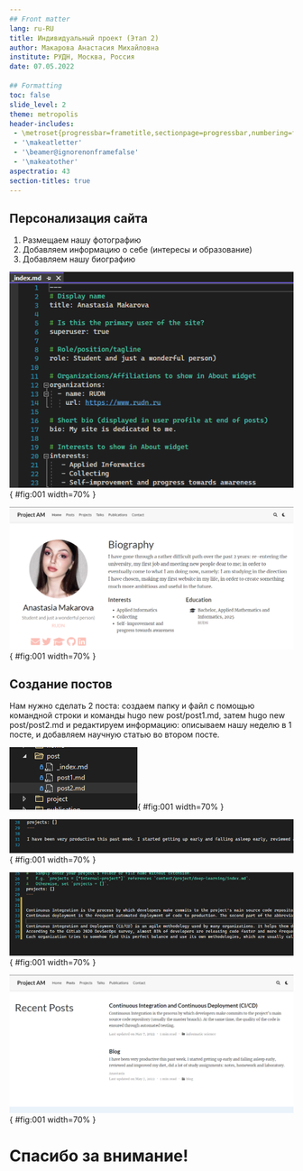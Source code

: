 ```yaml
---
## Front matter
lang: ru-RU
title: Индивидуальный проект (Этап 2)
author: Макарова Анастасия Михайловна
institute: РУДН, Москва, Россия
date: 07.05.2022

## Formatting
toc: false
slide_level: 2
theme: metropolis
header-includes: 
 - \metroset{progressbar=frametitle,sectionpage=progressbar,numbering=fraction}
 - '\makeatletter'
 - '\beamer@ignorenonframefalse'
 - '\makeatother'
aspectratio: 43
section-titles: true
---
```



## Персонализация сайта

1) Размещаем нашу фотографию
2) Добавляем информацию о себе (интересы и образование)
3) Добавляем нашу биографию

![Изменение информации](image/3.png){ #fig:001 width=70% }

![Главная страница сайта](image/4.png){ #fig:001 width=70% }

## Создание постов

Нам нужно сделать 2 поста: создаем папку и файл с помощью командной строки и команды hugo new post/post1.md, затем hugo new post/post2.md и редактируем информацию: описываем нашу неделю в 1 посте, и добавляем научную статью во втором посте.

![Новые файлы](image/10.png){ #fig:001 width=70% }

![Добавление информации](image/7.png){ #fig:001 width=70% }

![Добавление научной статьи](image/11.1.png){ #fig:001 width=70% }

![Наши посты](image/12.png){ #fig:001 width=70% }

# Спасибо за внимание!

